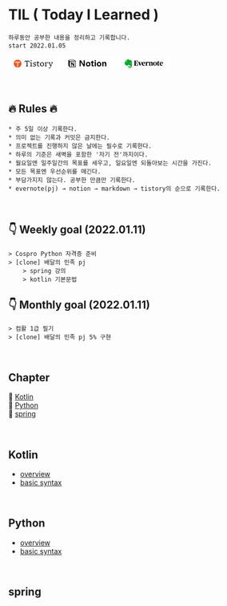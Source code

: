 # TIL  ( Today I Learned )
    하루동안 공부한 내용을 정리하고 기록합니다.  
    start 2022.01.05 

<a href="https://code-review.tistory.com/" target="_blank"><img src="./tistory.png"></a>
<a href="https://foggy-silica-61a.notion.site/TIL-ee6830b8923f44e2951f13ad55516e69" target="_blank"><img src="./notion.png"></a>
<a href="https://www.evernote.com/shard/s724/sh/17e5ce44-0bec-7f0d-73cf-98687cf14921/147dccda00c98884482556fe0e24bc90" target="_blank"><img src="./evernote.png"></a>

<br>

## 🔥 Rules 🔥
    * 주 5일 이상 기록한다.
    * 의미 없는 기록과 커밋은 금지한다.
    * 프로젝트를 진행하지 않은 날에는 필수로 기록한다.
    * 하루의 기준은 새벽을 포함한 '자기 전'까지이다.
    * 월요일엔 일주일간의 목표를 세우고, 일요일엔 되돌아보는 시간을 가진다.
    * 모든 목표엔 우선순위를 매긴다.
    * 부담가지지 않는다. 공부한 만큼만 기록한다.
    * evernote(pj) → notion → markdown → tistory의 순으로 기록한다.

<br>

## 👇 Weekly goal (2022.01.11)
    > Cospro Python 자격증 준비
    > [clone] 배달의 민족 pj
        > spring 강의
        > kotlin 기본문법

## 👇 Monthly goal (2022.01.11)
    > 컴활 1급 필기
    > [clone] 배달의 민족 pj 5% 구현

<br>


## Chapter
🎈 [Kotlin](#Kotlin)  
🎈 [Python](#Python)  
🎈 [spring](#Python)

<br>

## Kotlin
* [overview](./Kotlin/overview.md)
* [basic syntax](./Kotlin/basic-syntax.md)

<br>

## Python
* [overview](./Python/overview.md)
* [basic syntax](./Python/basic-syntax.md)

<br>

## spring